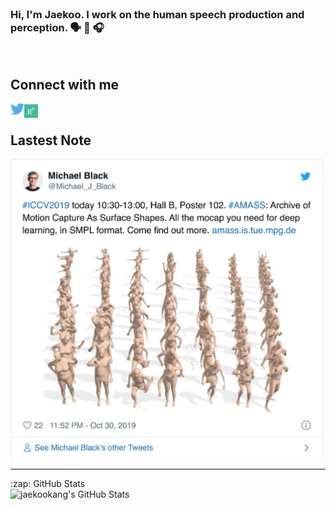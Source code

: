 <br />

### Hi, I'm Jaekoo. I work on the human speech production and perception. 🗣 👅 🎧

<br />

## Connect with me
[<img align="left" alt="jkang | Twitter" width="22px" src="https://raw.githubusercontent.com/jaekookang/jaekookang/main/icon/twitter.svg" />][twitter]
[<img align="left" alt="jkang | ResearchGate" width="22px" src="https://raw.githubusercontent.com/jaekookang/jaekookang/main/icon/researchgate.svg" />][researchgate]

<br />

## Lastest Note
<div>
	<img src="https://raw.githubusercontent.com/jaekookang/jaekookang/main/tweet.png" width="500">
</div>

---
<!-- <details> -->
<summary>:zap: GitHub Stats</summary>

<img align="left" alt="jaekookang's GitHub Stats" src="https://github-readme-stats.vercel.app/api?username=jaekookang&show_icons=true&hide_border=true&hide=prs?count_private=true" />

<!-- </details> -->

[twitter]: https://twitter.com/JKOO85823449
[researchgate]: https://www.researchgate.net/profile/Jaekoo_Kang